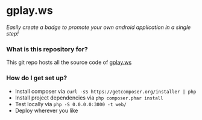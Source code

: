 # gplay.ws #

*Easily create a badge to promote your own android application in a single step!*

### What is this repository for? ###

This git repo hosts all the source code of [gplay.ws](http://gplay.ws)

### How do I get set up? ###

* Install composer via ``` curl -sS https://getcomposer.org/installer | php ```
* Install project dependencies via ```php composer.phar install```
* Test locally via ``` php -S 0.0.0.0:3000 -t web/ ```
* Deploy wherever you like